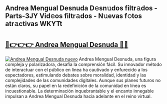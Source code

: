 ## Andrea Mengual Desnuda D𝚎sn𝚞dos filtr𝚊dos - Parts-3JY Vid𝚎os filtr𝚊dos - N𝚞evas f𝚘tos atr𝚊ctivas WKYTt

# <h2><a href="http://mbdqpfx.tromn.icu/?c=Andrea+Mengual+Desnuda">🔗👉👉👉 Andrea Mengual Desnuda 🔗🔗</a></h2>

[![Andrea Mengual Desnuda nuevo](https://i.imgur.com/pEAQMta.gif)](http://mbdqpfx.tromn.icu/?c=Andrea+Mengual+Desnuda)
Andrea Mengual Desnuda, una figura compleja y polarizadora, desafía la comprensión fácil. Su innovador método de interactuar con el público en línea ha cautivado y enfurecido a los espectadores, estimulando debates sobre moralidad, identidad y las complejidades de las comunidades digitales. Aunque sus planes futuros no están claros, su papel en la redefinición de la comunidad en línea es incuestionable. La determinación inquebrantable y el encanto innegable impulsan a Andrea Mengual Desnuda hacia adelante en el reino virtual.
